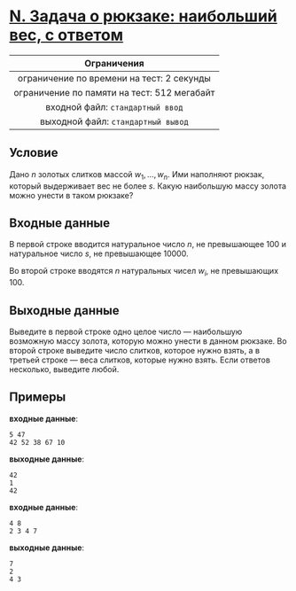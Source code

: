 # [N. Задача о рюкзаке: наибольший вес, с ответом](N.java)

| Ограничения                                 |
|:-------------------------------------------:|
| ограничение по времени на тест: 2 секунды   |
| ограничение по памяти на тест: 512 мегабайт |
| входной файл: `стандартный ввод`            |
| выходной файл: `стандартный вывод`          |

## Условие

Дано $n$ золотых слитков массой $w_{1}, \ldots, w_{n}$. Ими наполняют рюкзак, который выдерживает вес не более $s$. Какую наибольшую массу золота можно унести в таком рюкзаке?

## Входные данные

В первой строке вводится натуральное число $n$, не превышающее $100$ и натуральное число $s$, не превышающее $10000$.

Во второй строке вводятся $n$ натуральных чисел $w_{i}$, не превышающих $100$.

## Выходные данные

Выведите в первой строке одно целое число — наибольшую возможную массу золота, которую можно унести в данном рюкзаке. Во второй строке выведите число слитков, которое нужно взять, а в третьей строке — веса слитков, которые нужно взять. Если ответов несколько, выведите любой.

## Примеры

**входные данные**:

```text
5 47
42 52 38 67 10
```

**выходные данные**:

```text
42
1
42
```

**входные данные**:

```text
4 8
2 3 4 7
```

**выходные данные**:

```text
7
2
4 3
```

